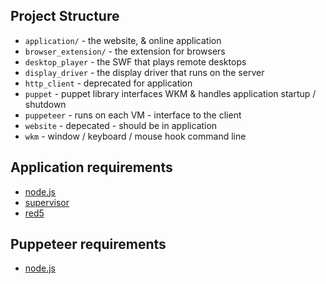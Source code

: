 ## Project Structure

- `application/` - the website, & online application
- `browser_extension/` - the extension for browsers
- `desktop_player` - the SWF that plays remote desktops
- `display_driver` - the display driver that runs on the server
- `http_client` - deprecated for application
- `puppet` - puppet library interfaces WKM & handles application startup / shutdown
- `puppeteer` - runs on each VM - interface to the client
- `website` - depecated - should be in application
- `wkm` - window / keyboard / mouse hook command line


## Application requirements

- [node.js](http://nodejs.org)
- [supervisor](http://supervisord.org)
- [red5](http://red5.org)

## Puppeteer requirements

- [node.js](http://nodejs.org)

